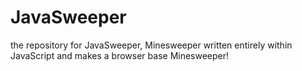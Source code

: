# JavaSweeper
the repository for JavaSweeper, Minesweeper written entirely within JavaScript and makes a browser base Minesweeper!
